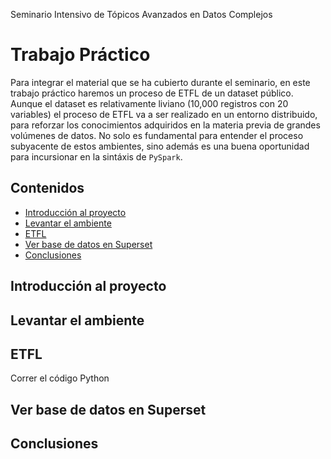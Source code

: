 Seminario Intensivo de Tópicos Avanzados en Datos Complejos

# Trabajo Práctico
Para integrar el material que se ha cubierto durante el seminario, en este trabajo práctico haremos un proceso de ETFL de un dataset público.
Aunque el dataset es relativamente liviano (10,000 registros con 20 variables) el proceso de ETFL va a ser realizado en un entorno distribuido,
para reforzar los conocimientos adquiridos en la materia previa de grandes volúmenes de datos. No solo es fundamental para entender el proceso
subyacente de estos ambientes, sino además es una buena oportunidad para incursionar en la sintáxis de `PySpark`.




## Contenidos
* [Introducción al proyecto](#Introducción-al-proyecto)
* [Levantar el ambiente](#levantar-el-ambiente)
* [ETFL](#etfl)
* [Ver base de datos en Superset](#ver-base-de-datos-en-superset)
* [Conclusiones](#conclusiones)


## Introducción al proyecto




## Levantar el ambiente




## ETFL
Correr el código Python




## Ver base de datos en Superset





## Conclusiones


